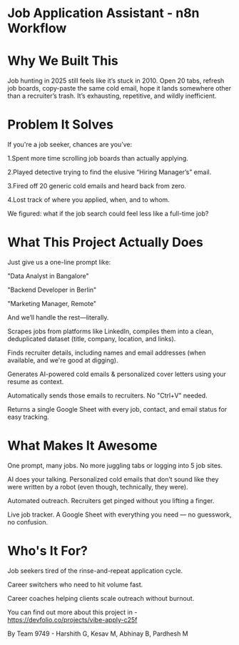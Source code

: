 # Job Application Assistant - n8n Workflow
# Why We Built This
Job hunting in 2025 still feels like it’s stuck in 2010. Open 20 tabs, refresh job boards, copy-paste the same cold email, hope it lands somewhere other than a recruiter’s trash. It’s exhausting, repetitive, and wildly inefficient.

# Problem It Solves
If you're a job seeker, chances are you’ve:

1.Spent more time scrolling job boards than actually applying.

2.Played detective trying to find the elusive “Hiring Manager’s” email.

3.Fired off 20 generic cold emails and heard back from zero.

4.Lost track of where you applied, when, and to whom.

We figured: what if the job search could feel less like a full-time job?

# What This Project Actually Does
Just give us a one-line prompt like:

"Data Analyst in Bangalore"

"Backend Developer in Berlin"

"Marketing Manager, Remote"

And we’ll handle the rest—literally.

Scrapes jobs from platforms like LinkedIn, compiles them into a clean, deduplicated dataset (title, company, location, and
links).

Finds recruiter details, including names and email addresses (when available, and we're good at digging).

Generates AI-powered cold emails & personalized cover letters using your resume as context.

Automatically sends those emails to recruiters. No "Ctrl+V" needed.

Returns a single Google Sheet with every job, contact, and email status for easy tracking.

# What Makes It Awesome

One prompt, many jobs. No more juggling tabs or logging into 5 job sites.

AI does your talking. Personalized cold emails that don’t sound like they were written by a robot (even though, technically, they were).

Automated outreach. Recruiters get pinged without you lifting a finger.

Live job tracker. A Google Sheet with everything you need — no guesswork, no confusion.

# Who's It For?

Job seekers tired of the rinse-and-repeat application cycle.

Career switchers who need to hit volume fast.

Career coaches helping clients scale outreach without burnout.

You can find out more about this project in - https://devfolio.co/projects/vibe-apply-c25f



By Team 9749 - 
Harshith G, Kesav M, Abhinay B, Pardhesh M




